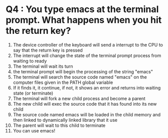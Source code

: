 # Q4 : You type emacs at the terminal prompt. What happens when you hit the return key?

1. The device controller of the keyboard will send a interrupt to the CPU to say that the return key is pressed
2. The interrupt will change the state of the terminal prompt process from waiting to ready
3. The terminal will wait its turn
4. the terminal prompt will begin the processing of the string "emacs"
5. The terminal will search the source code named "emacs" on the computer files given in the PATH global variable
6. If it finds it, it continue, if not, it shows an error and returns into waiting state (or terminate)
7. The terminal will fork a new child process and become a parent
8. The new child will exec the source code that it has found into its new child
9. The source code named emacs will be loaded in the child memory and then linked to dynamically linked library that it use
10. The parent will wait to this child to terminate
11. You can use emacs!